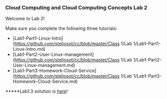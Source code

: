 ### Cloud Computing and Cloud Computing Concepts Lab 2

Welcome to Lab 2!

Make sure you complete the following three tutorials:

* [Lab1-Part1-Linux-Intro](https://github.com/steliosot/cc/blob/master/Class 1/Lab 1/Lab1-Part1-Linux-Intro.md)
* [Lab1-Part2-User-Linux-management](https://github.com/steliosot/cc/blob/master/Class 1/Lab 1/Lab1-Part2-User-Linux-management.md)
* [Lab1-Part3-Homework-Cloud-Service](https://github.com/steliosot/cc/blob/master/Class 1/Lab 1/Lab1-Part3-Homework-Cloud-Service.md)

*****Lab1.3 solution is [here](https://github.com/steliosot/cc/tree/master/Class%201/Lab%201/Lab1-Part3-Solutions)!